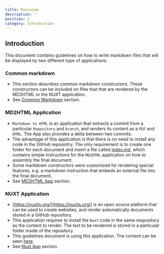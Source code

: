 ```yaml
---
title: Overview
description: ''
position: 1
category: Introduction
---
```


## Introduction

This document contains guidelines on how to write markdown files that will be displayed by two different type of applications:

### Common markdown

* This section describes common markdown constructors. These constructors can be included on files that that are rendered by the MD2HTML or the NUXT application.
* See [Common Markdown](/common-markdown) section.

### MD2HTML Application

* `Markdown to HTML` is an application that extracts a commit from a particular `Repository` and `branch`, and renders its content as a `PDF` and `HTML`. The App also provides a delta between two commits.
* The advantage of this application is that there is no need to install any code in the GitHub reposiotry. The only requirement is to create one folder for each document and insert a file called [index.md](/md2html-setup#index), which contains simple instructions for the `MD2HTML` application on how to assembly the final document.
* Some markdown constructors were customized for rendering special features, e.g. a markdown instruction that embeds an external file into the final document.
* See [MD2HTML App](/md2html-overview) section.

### NUXT Application

* [https://nuxtjs.org/](https://nuxtjs.org/) is an open source platform that can be used to create websites, and render automatically documents stored in a GitHub repository.
* This application requires to install the `Nuxt` code in the same respository as the content to render. The text to be rendered is stored in a particular folder inside of the repository.
* This guidelines document is using this application. The content can be seen [here](https://github.com/jpradocueva/md2html_guidelines/tree/master/content/en).
* See [Nuxt App](/nuxt-overview) section.
